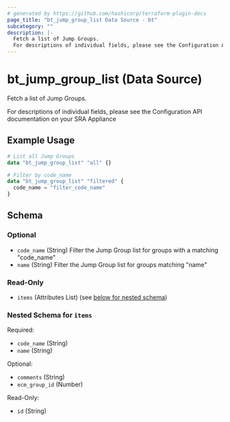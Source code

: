 ```yaml
---
# generated by https://github.com/hashicorp/terraform-plugin-docs
page_title: "bt_jump_group_list Data Source - bt"
subcategory: ""
description: |-
  Fetch a list of Jump Groups.
  For descriptions of individual fields, please see the Configuration API documentation on your SRA Appliance
---
```


# bt_jump_group_list (Data Source)

Fetch a list of Jump Groups.

For descriptions of individual fields, please see the Configuration API documentation on your SRA Appliance

## Example Usage

```terraform
# List all Jump Groups
data "bt_jump_group_list" "all" {}

# Filter by code_name
data "bt_jump_group_list" "filtered" {
  code_name = "filter_code_name"
}
```

<!-- schema generated by tfplugindocs -->
## Schema

### Optional

- `code_name` (String) Filter the Jump Group list for groups with a matching "code_name"
- `name` (String) Filter the Jump Group list for groups matching "name"

### Read-Only

- `items` (Attributes List) (see [below for nested schema](#nestedatt--items))

<a id="nestedatt--items"></a>
### Nested Schema for `items`

Required:

- `code_name` (String)
- `name` (String)

Optional:

- `comments` (String)
- `ecm_group_id` (Number)

Read-Only:

- `id` (String)


